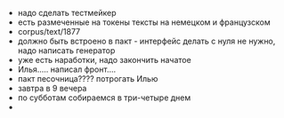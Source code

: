 - надо сделать тестмейкер
- есть размеченные на токены тексты на немецком и французском
- corpus/text/1877
- должно быть встроено в пакт - интерфейс делать с нуля не нужно, надо написать генератор
- уже есть наработки, надо закончить начатое
- Илья..... написал фронт....
- пакт песочница???? потрогать Илью
- завтра в 9 вечера
- по субботам собираемся в три-четыре днем
- 